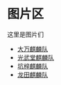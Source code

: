# 图片区

这里是图片们

- [大万麒麟队](./dawan/index.md)
- [光武堂麒麟队](./guangwu/index.md)
- [坑梓麒麟队](./kengzi/index.md)
- [龙田麒麟队](./longtian/index.md)